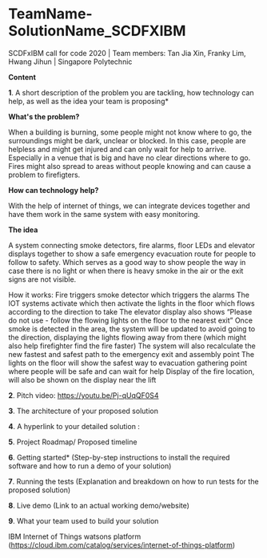 # TeamName-SolutionName_SCDFXIBM
SCDFxIBM call for code 2020 | Team members: Tan Jia Xin, Franky Lim, Hwang Jihun | Singapore Polytechnic

**Content**

**1**. A short description of the problem you are tackling, how technology can help, as well as the idea your team is proposing*

**What's the problem?**

When a building is burning, some people might not know where to go, the surroundings might be dark, unclear or blocked. In this case, people are helpless and might get injured and can only wait for help to arrive. Especially in a venue that is big and have no clear directions where to go. Fires might also spread to areas without people knowing and can cause a problem to firefigters. 

**How can technology help?**

With the help of internet of things, we can integrate devices together and have them work in the same system with easy monitoring.

**The idea**

A system connecting smoke detectors, fire alarms, floor LEDs and elevator displays together to show a safe emergency evacuation route for people to follow to safety. Which serves as a good way to show people the way in case there is no light or when there is heavy smoke in the air or the exit signs are not visible.

How it works:
Fire triggers smoke detector which triggers the alarms
The IOT systems activate which then activate the lights in the floor which flows according to the direction to take
The elevator display also shows “Please do not use - follow the flowing lights on the floor to the nearest exit”
Once smoke is detected in the area, the system will be updated to avoid going to the direction, displaying the lights flowing away from there (which might also help firefighter find the fire faster)
The system will also recalculate the new fastest and safest path to the emergency exit and assembly point
The lights on the floor will show the safest way to evacuation gathering point where people will be safe and can wait for help
Display of the fire location, will also be shown on the display near the lift


**2**. Pitch video: https://youtu.be/Pj-qUqQF0S4

**3**. The architecture of your proposed solution


**4**. A hyperlink to your detailed solution :



**5**. Project Roadmap/ Proposed timeline

**6**. Getting started* (Step-by-step instructions to install the required software and how to run a demo of your solution)

**7**. Running the tests (Explanation and breakdown on how to run tests for the proposed solution)

**8**. Live demo (Link to an actual working demo/website)

**9**. What your team used to build your solution

IBM Internet of Things watsons platform (https://cloud.ibm.com/catalog/services/internet-of-things-platform)

